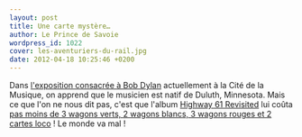 ```yaml
---
layout: post
title: Une carte mystère…
author: Le Prince de Savoie
wordpress_id: 1022
cover: les-aventuriers-du-rail.jpg
date: 2012-04-18 10:25:46 +0200
---
```


Dans
[l'exposition consacrée à Bob Dylan](http://www.citedelamusique.fr/minisites/1203_dylan/index.aspx)
actuellement à la Cité de la Musique, on apprend que le musicien est natif de
Duluth, Minnesota. Mais ce que l'on ne nous dit pas, c'est que l'album
[Highway 61 Revisited](http://fr.wikipedia.org/wiki/Highway_61_Revisited) lui
coûta
[pas moins de 3 wagons verts, 2 wagons blancs, 3 wagons rouges et 2 cartes loco](http://www.asmodee.com/ressources/articles/les-aventuriers-du-rail-les-techniques-des-champions.php)
! Le monde va mal !
